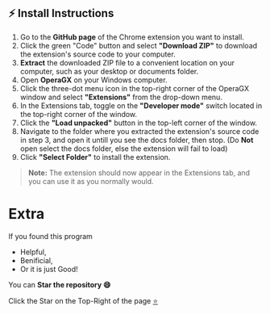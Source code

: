 ## ⚡ Install Instructions

1. Go to the **GitHub page** of the Chrome extension you want to install.
2. Click the green "Code" button and select **"Download ZIP"** to download the extension's source code to your computer.
3. **Extract** the downloaded ZIP file to a convenient location on your computer, such as your desktop or documents folder.
4. Open **OperaGX** on your Windows computer.
5. Click the three-dot menu icon in the top-right corner of the OperaGX window and select **"Extensions"** from the drop-down menu.
6. In the Extensions tab, toggle on the **"Developer mode"** switch located in the top-right corner of the window.
7. Click the **"Load unpacked"** button in the top-left corner of the window.
8. Navigate to the folder where you extracted the extension's source code in step 3, and open it untill you see the docs folder, then stop. (Do **Not** open select the docs folder, else the extension will fail to load)
9. Click **"Select Folder"** to install the extension.

> **Note:** The extension should now appear in the Extensions tab, and you can use it as you normally would. 

# Extra

If you found this program

- Helpful, 
- Benificial,
- Or it is just Good!

You can **Star the repository 😄**

Click the Star on the Top-Right of the page [⭐](https://github.com/SintcoLTD/sparxmaths)
